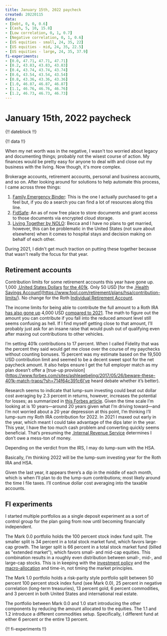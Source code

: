 ```yaml
---
title: January 15th, 2022 paycheck
created: 20220115
data:
- [Debt, 0, 0, 0.6]
- [Cash, 5, 10, 15.8]
- [Low correlation, 0, 1, 0.7]
- [Negative correlation, 0, 1, 0.6]
- [US equities - small, 24, 35, 22]
- [US equities - mid, 24, 35, 22.5]
- [US equities - large, 24, 35, 37.9]
fi-experiments:
- [0.0, 47.71, 47.71, 47.71]
- [0.2, 43.83, 43.83, 43.83]
- [0.4, 43.74, 43.74, 43.74]
- [0.6, 43.54, 43.54, 43.54]
- [0.8, 43.36, 43.36, 43.36]
- [1.0, 46.87, 46.87, 46.87]
- [1.1, 46.76, 46.76, 46.76]
- [1.2, 46.73, 46.73, 46.73]
---
```


# January 15th, 2022 paycheck

{!! dateblock !!}

{!! data !!}

When my net worth was in the negative, I wasn't too worried about legacy and documenting things; probably not the wisest course of action. My finances would be pretty easy for anyone to deal with and close out my business with the living. Now though, it's more complex. 

Brokerage accounts, retirement accounts, personal and business accounts, and so on. After looking around for solutions to help automate this process, I came across three things:

1. [Family Emergency Binder](https://smartmoneymamas.com/ice-binder/): This is the one I actually purchased to get a feel but, if you do a search you can find a lot of resources along this line.
2. [FidSafe](https://www.fidsafe.com): An as of now free place to store documents and grant access to those documents via encrypted cloud storage.
3. [Living Together by NOLO](https://www.nolo.com/legal-encyclopedia/living-together): Becca and I have no plans to get married, however, this can be problematic in the United States (not sure about elsewhere) when it comes to hospital stays and decision making on behalf of each other.

During 2021, I didn't get much traction on putting these together because that wasn't really the focus for that year.

## Retirement accounts 

Contribution limits for some retirement accounts this year have gone up. 1,000 [.United States Dollars](USD) [for the 401k](https://www.irs.gov/newsroom/irs-announces-401k-limit-increases-to-20500). Only 50 USD [for the [.Health Savings Account](HSA)](https://www.fool.com/retirement/plans/hsa/contribution-limits/). No change for the Roth [Individual Retirement Account](IRA).

The income limits for being able to contribute the full amount to a Roth IRA [has also gone up](https://www.irs.gov/retirement-plans/plan-participant-employee/amount-of-roth-ira-contributions-that-you-can-make-for-2022) 4,000 USD [compared to 2021](https://www.irs.gov/retirement-plans/amount-of-roth-ira-contributions-that-you-can-make-for-2021). The math to figure out the amount you can contribute if you fall into the reduced amount level still seems confusing as hell. If I find myself getting close to that amount, I’ll probably just ask for an insane raise that would push out of qualifying even after maxing out contributions to other vehicles. 

I’m setting 401k contributions to 17 percent. When I called Fidelity that was the percent they said would get me close over the course of my paychecks without counting bonuses. 15 percent was my estimate based on the 19,500 USD contribution limit and seemed to be a decent sweet spot for the net paycheck amount. It also helps ensure I get the full employer match as my plan doesn’t offer a [true-up provision](https://www.forbes.com/sites/ashleaebeling/2017/05/26/beware-these-401k-match-traps/?sh=714f64c391c6I’ve heard debate whether it’s better).

Research seems to indicate that lump-sum investing could beat out dollar cost averaging by 2.3 percent in returns, however, increases the potential for losses; as summarized in [this Forbes article](https://www.forbes.com/sites/robertberger/2021/02/12/dollar-cost-averaging-vs-lump-sum-investing-how-to-decide/?sh=5d861c917c50). Given the time scale I’m looking at is 10 years—around 20 years given what I’m driving toward—and I’m not worried about a 20 year depression at this point, I’m thinking I’ll lump-sum my Roth IRA contribution for 2022. In 2021 I maxed out early in the year, which meant I could take advantage of the dips later in the year. This year, I have the too much cash problem and converting quickly seems beneficial. That’s presuming the [.Internal Revenue Service](IRS) determines I don’t owe a mess-ton of money. 

Depending on the verdict from the IRS, I may do lump-sum with the HSA.

Basically, I’m thinking 2022 will be the lump-sum investing year for the Roth IRA and HSA.

Given the last year, it appears there’s a dip in the middle of each month, which is when I’ll plan to do the lump-sum contributions; most likely around the time I file taxes. I’ll continue dollar cost averaging into the taxable accounts.

## FI experiments

I started multiple portfolios as a single deposit experiment as a sort of control group for the plan going from now until becoming financially independent. 

The Mark 0.0 portfolio holds the 100 percent stock index fund split. The smaller split is 34 percent in a total stock market fund, which favors large-cap growth. The larger split is 66 percent in a total stock market fund (billed as "extended market"), which favors small- and mid-cap equities. This combination results in a roughly even distribution between small-, mid-, and large-cap stocks. This is in keeping with the [investment policy](/finances/investment-policy/) and the [macro-allocation](/finances/#principles) and time-in, not timing the market principles.

The Mark 1.0 portfolio holds a risk-parity style portfolio split between 50 percent 100 percent stock index fund (see Mark 0.0), 25 percent in negative correlation (long-term treasuries), 13 percent gold, 6 percent commodities, and 3 percent in both United States and international real estate.

The portfolio between Mark 0.0 and 1.0 start introducing the other components by reducing the amount allocated to the equities. The 1.1 and 1.2 introduce a different commodities setup. Specifically, I different fund at either 6 percent or the entire 13 percent.

{!! fi-experiments !!}
